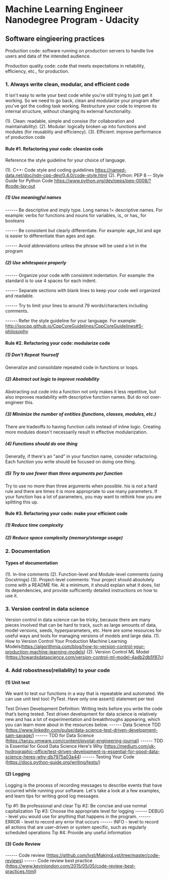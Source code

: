 # Machine Learning Engineer Nanodegree Program - Udacity

## Software eingieering practices

Production code: software running on production servers to handle live users and data of the intended audience. 

Production quality code: code that meets expectations in reliability, efficiency, etc., for production.

### 1. Always write clean, modular, and efficient code

It isn't easy to write your best code while you're still trying to just get it working. So we need to go back, clean and modularize your program after you've got the coding task working. Restructure your code to improve its internal structure, without changing its external functionality. 

(1). Clean: readable, simple and consise (for collaboration and maintainability).
(2). Modular: logically broken up into functions and modules (for reusablity and efficiency).
(3). Efficient: improve performance of production code

#### Rule #1. Refactoring your code: cleanize code

Reference the style guideline for your choice of language. 

(1). C++: Code style and coding guidelines https://named-data.net/doc/ndn-cpp-dev/0.4.0/code-style.html
(2). Python: PEP 8 -- Style Guide for Python Code https://www.python.org/dev/peps/pep-0008/?#code-lay-out

##### (1) Use meaningful names

------ Be descriptive and imply type. Long names != descriptive names. For example: verbs for functions and nouns for variables, is_ or has_ for booleans

------ Be consistent but clearly differentiate. For example: age_list and age is easier to differentiate than ages and age.

------ Avoid abbreviations unless the phrase will be used a lot in the program

##### (2) Use whitespace properly
------ Organize your code with consistent indentation. For example: the standard is to use 4 spaces for each indent.

------ Separate sections with blank lines to keep your code well organized and readable.

------ Try to limit your lines to around 79 words/characters including comments.

------ Refer the style guideline for your language. For example: http://isocpp.github.io/CppCoreGuidelines/CppCoreGuidelines#S-philosophy

#### Rule #2. Refactoring your code: modularize code

##### (1) Don't Repeat Yourself

Generalize and consolidate repeated code in functions or loops.

##### (2) Abstract out logic to improve readability

Abstracting out code into a function not only makes it less repetitive, but also improves readability with descriptive function names. But do not over-engineer this.

##### (3) Minimize the number of entities (functions, classes, modules, etc.)

There are tradeoffs to having function calls instead of inline logic. Creating more modules doesn't necessarily result in effective modularization.

##### (4) Functions should do one thing

Generally, if there's an "and" in your function name, consider refactoring. Each function you write should be focused on doing one thing.

##### (5) Try to use fewer than three arguments per function

Try to use no more than three arguments when possible. his is not a hard rule and there are times it is more appropriate to use many parameters. If your function has a lot of parameters, you may want to rethink how you are splitting this up.

#### Rule #3. Refactoring your code: make your efficient code

##### (1) Reduce time complexity
##### (2) Reduce space complexity (memory/storage usage)

### 2. Documentation

#### Types of documentation
(1). In-line comments
(2). Function-level and Module-level comments (using Docstrings)
(3). Project-level comments: Your project should absolutely come with a README file. At a minimum, it should explain what it does, list its dependencies, and provide sufficiently detailed instructions on how to use it.


### 3. Version control in data science

Version control in data science can be tricky, because there are many pieces involved that can be hard to track, such as large amounts of data, model versions, seeds, hyperparameters, etc. Here are some resources for useful ways and tools for managing versions of models and large data.
(1). How to Version Control Your Production Machine Learning Models(https://algorithmia.com/blog/how-to-version-control-your-production-machine-learning-models)
(2). Version Control ML Model (https://towardsdatascience.com/version-control-ml-model-4adb2db5f87c)

### 4. Add robostness(reliablity) to your code
#### (1) Unit test

We want to test our functions in a way that is repeatable and automated. We can use unit test tool: PyTest. Have only one assert() statement per test

Test Driven Development Definition: Writing tests before you write the code that’s being tested.
Test driven development for data science is relatively new and has a lot of experimentation and breakthroughs appearing, which you can learn more about in the resources below.
------ Data Science TDD (https://www.linkedin.com/pulse/data-science-test-driven-development-sam-savage/)
------ TDD for Data Science (https://tanzu.vmware.com/content/pivotal-engineering-journal)
------ TDD is Essential for Good Data Science Here's Why (https://medium.com/uk-hydrographic-office/test-driven-development-is-essential-for-good-data-science-heres-why-db7975a03a44)
------ Testing Your Code (https://docs.python-guide.org/writing/tests/)

#### (2) Logging

Logging is the process of recording messages to describe events that have occurred while running your software. Let's take a look at a few examples, and learn tips for writing good log messages.

Tip #1: Be professional and clear
Tip #2: Be concise and use normal capitalization
Tip #3: Choose the appropriate level for logging
------ DEBUG - level you would use for anything that happens in the program.
------ ERROR - level to record any error that occurs
------ INFO - level to record all actions that are user-driven or system specific, such as regularly scheduled operations
Tip #4: Provide any useful information


#### (3) Code Review

------ Code review (https://github.com/lyst/MakingLyst/tree/master/code-reviews)
------ Code review best practice (https://www.kevinlondon.com/2015/05/05/code-review-best-practices.html)


